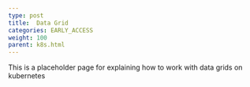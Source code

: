 ```yaml
---
type: post
title:  Data Grid
categories: EARLY_ACCESS
weight: 100
parent: k8s.html
---
```


This is a placeholder page for explaining how to work with data grids on kubernetes